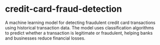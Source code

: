 # credit-card-fraud-detection
A machine learning model for detecting fraudulent credit card transactions using historical transaction data. The model uses classification algorithms to predict whether a transaction is legitimate or fraudulent, helping banks and businesses reduce financial losses.
